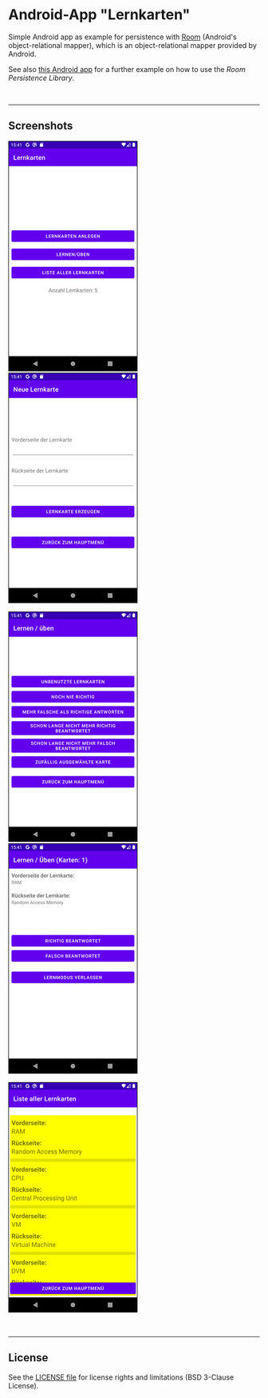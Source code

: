 # Android-App "Lernkarten" #

Simple Android app as example for persistence with [Room](https://developer.android.com/training/data-storage/room/) (Android's object-relational mapper), which is an object-relational mapper provided by Android.

See also [this Android app](https://github.com/MDecker-MobileComputing/Android_AbkVerzMitRoom) for a further example on how to use the *Room Persistence Library*.

<br>

----
## Screenshots ##

![Screenshot 1](screenshot_1.png)  ![Screenshot 2](screenshot_2.png)

![Screenshot 3](screenshot_3.png)  ![Screenshot 4](screenshot_4.png)

![Screenshot 5](screenshot_5.png)

<br>

----
## License ##

See the [LICENSE file](LICENSE.md) for license rights and limitations (BSD 3-Clause License).
